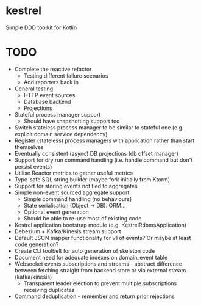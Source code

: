 # kestrel
Simple DDD toolkit for Kotlin

TODO
====

* Complete the reactive refactor
    * Testing different failure scenarios
    * Add reporters back in
* General testing
    * HTTP event sources
    * Database backend
    * Projections
* Stateful process manager support
    * Should have snapshotting support too
* Switch stateless process manager to be similar to stateful one (e.g. explicit domain service dependency)
* Register (stateless) process managers with application rather than start themselves
* Eventually consistent (async) DB projections (db offset manager)
* Support for dry run command handling (i.e. handle command but don't persist events)
* Utilise Reactor metrics to gather useful metrics
* Type-safe SQL string builder (maybe fork initially from Ktorm)
* Support for storing events not tied to aggregates
* Simple non-event sourced aggregate support
    * Simple command handling (no behaviours)
    * State serialisation (Object -> DB). ORM...
    * Optional event generation
    * Should be able to re-use most of existing code
* Kestrel application bootstrap module (e.g. KestrelRdbmsApplication)
* Debezium + Kafka/Kinesis stream support
* Default JSON mapper functionality for v1 of events? Or maybe at least code generation?
* Create CLI toolbelt for auto generation of skeleton code
* Document need for adequate indexes on domain_event table
* Websocket events subscriptions and streams - abstract difference between fetching straight from backend store or via external stream (kafka/kinesis)
    * Transparent leader election to prevent multiple subscriptions receiving duplicates
* Command deduplication - remember and return prior rejections